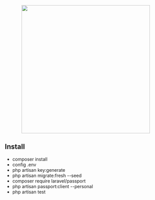 <p align="center"><a href="https://laravel.com" target="_blank"><img src="https://raw.githubusercontent.com/laravel/art/master/logo-lockup/5%20SVG/2%20CMYK/1%20Full%20Color/laravel-logolockup-cmyk-red.svg" width="400"></a></p>

## Install

- composer install
- config .env
- php artisan key:generate
- php artisan migrate:fresh --seed
- composer require laravel/passport
- php artisan passport:client --personal
- php artisan test
